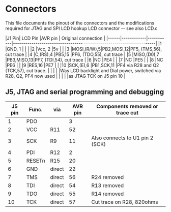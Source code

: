 # Connectors

This file documents the pinout of the connectors and the modifications required for JTAG and SPI LCD hookup LCD connector -- see also LCD.c

|J1 Pin|  LCD Pin   |AVR pin    | Original connection                                                 |
|------|------------|-----------|----------------------------------           -----------------------------------|
|1     |GND, 1      |           |                                                                     |
|2     |Vcc, 2      |5v         |                                                                     |
|3     |MOSI,(R/W),5|PB2,MOSI,12|PF5, (TMS,56), cut trace                                             |
|4     |C,(RS),4    |PB5,15     |PF6, (TDO,55), cut trace                                             |
|5     |MISO,(D0),7 |PB3,MISO,13|PF7, (TDI,54), cut trace                                             |
|6     |NC          |PE4        |                                                                     |
|7     |NC          |PE5        |                                                                     |
|8     |NC          |PE6        |                                                                     |
|9     |RES,16      |PE7        |                                                                     |
|10    |SCK,(E),6   |PB1,SCK,11 |PF4 via R28 and Q2 (TCK,57), cut trace.                              |
|      |            |           |Was LCD backlight and Dial power, switched via R28, Q2, PF4 now used |
|      |            |           |as JTAG TCK on J5 pin 10                                             |

## J5, JTAG and serial programming and debugging

|J5 pin|Func.  |via    |AVR pin|Components removed or trace cut|
|------|-------|-------|-------|-------------------------------|
|1     |PDO    |       |3      |                               |
|2     |VCC    |R11    |52     |                               |
|3     |SCK    |R9     |11     |Also connects to U1 pin 2 (SCK)|
|4     |PDI    |R12    |2      |                               |
|5     |RESETn |R15    |20     |                               |
|6     |GND    |direct |22     |                               |
|7     |TMS    |direct |56     |R24 removed                    |
|8     |TDI    |direct |54     |R13 removed                    |
|9     |TDO    |direct |55     |R14 removed                    |
|10    |TCK    |direct |57     |Cut trace on R28, 820ohms      |
